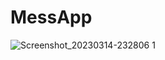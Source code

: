 # MessApp
![Screenshot_20230314-232806 1](https://user-images.githubusercontent.com/91696292/225129928-109e26df-d4bf-48ae-9fd2-b58c5f82421c.png)
